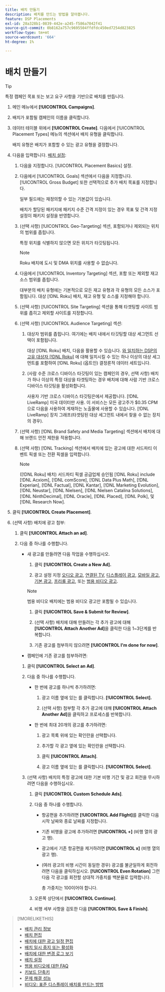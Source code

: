 ```yaml
---
title: 배치 만들기
description: 배치를 만드는 방법을 알아봅니다.
feature: DSP Placements
exl-id: 28a328b1-0839-442e-a245-f586a7042f41
source-git-commit: 0b8162a757c9695504ffdfdc450ed7254d823825
workflow-type: tm+mt
source-wordcount: '664'
ht-degree: 1%

---
```


# 배치 만들기

>[!TIP]
>
>특정 캠페인 목표 또는 보고 요구 사항을 기반으로 배치를 만듭니다.

1. 메인 메뉴에서 **[!UICONTROL Campaigns]**.

1. 배치가 포함될 캠페인의 이름을 클릭합니다.

1. 데이터 테이블 위에서 **[!UICONTROL Create]**. 다음에서 [!UICONTROL Placement Types] 메뉴의 섹션에서 배치 유형을 클릭합니다.

   배치 유형은 배치가 포함할 수 있는 광고 유형을 결정합니다.

1. 다음을 입력합니다. [배치 설정](placement-settings.md):

   1. 다음을 지정합니다. [!UICONTROL Placement Basics] 설정.

   1. 다음에서 [!UICONTROL Goals] 섹션에서 다음을 지정합니다. [!UICONTROL Gross Budget] 또한 선택적으로 추가 배치 목표를 지정합니다.

      일부 필드에는 재정의할 수 있는 기본값이 있습니다.

      배치가 할당된 패키지에 패키지 수준 간격 지정이 있는 경우 목표 및 간격 지정 설정이 패키지 설정을 반영합니다.

   1. (선택 사항) [!UICONTROL Geo-Targeting] 섹션, 포함되거나 제외되는 위치의 범위를 좁힙니다.

      특정 위치를 식별하지 않으면 모든 위치가 타깃팅됩니다.

      >[!NOTE]
      >
      >Roku 배치에 도시 및 DMA 위치를 사용할 수 없습니다.

   1. 다음에서 [!UICONTROL Inventory Targeting] 섹션, 포함 또는 제외할 재고 소스 범위를 좁힙니다.

      대부분의 배치 유형에는 기본적으로 모든 재고 유형과 각 유형의 모든 소스가 포함됩니다. 대상 [!DNL Roku] 배치, 재고 유형 및 소스를 지정해야 합니다.

   1. (선택 사항) [!UICONTROL Site Targeting] 섹션을 통해 타겟팅할 사이트 범위를 좁히고 제외할 사이트를 지정합니다.

   1. (선택 사항) [!UICONTROL Audience Targeting] 섹션:

      1. 대상자 범위를 좁힙니다. 여기에는 배치 내에서 타깃팅할 대상 세그먼트 선택이 포함됩니다.

         대상 [!DNL Roku] 배치, 다음을 활용할 수 있습니다. [와 일치하는 DSP의 고유 대상자 [!DNL Roku]](/help/dsp/inventory/roku-inventory.md) 에 대해 일치시킬 수 있는 하나 이상의 대상 세그먼트를 포함하여 [!DNL Roku] (옵트인) 결정론적 데이터 세트입니다.

      1. (사람 수준 크로스 디바이스 타깃팅이 있는 캠페인의 경우, 선택 사항) 배치가 하나 이상의 특정 대상을 타겟팅하는 경우 배치에 대해 사람 기반 크로스 디바이스 타깃팅을 활성화합니다.

         사용자 기반 크로스 디바이스 타깃팅은에서 제공합니다. [!DNL LiveRamp] 미국 데이터만 사용. 이 서비스는 모든 광고주가 $0.35 CPM으로 다음을 사용하여 게재하는 노출물에 사용할 수 있습니다. [!DNL LiveRamp] 장치 그래프(타겟팅된 대상 세그먼트 내에서 찾을 수 없는 장치의 경우).
   1. (선택 사항) [!DNL Brand Safety and Media Targeting] 섹션에서 배치에 대해 브랜드 안전 제한을 적용합니다.

   1. (선택 사항) [!DNL Tracking] 섹션에서 배치에 있는 광고에 대한 서드파티 이벤트 픽셀 또는 전환 픽셀을 입력합니다.

      >[!NOTE]
      >
      >([!DNL Roku] 배치) 서드파티 픽셀 공급업체 승인됨 [!DNL Roku] include [!DNL Acxiom], [!DNL comScore], [!DNL Data Plus Math], [!DNL Experian], [!DNL Factual], [!DNL Kantar], [!DNL Marketing Evolution], [!DNL Neustar], [!DNL Nielsen], [!DNL Nielsen Catalina Solutions], [!DNL NinthDecimal], [!DNL Oracle], [!DNL Placed], [!DNL Polk], 및 [!DNL Research Now].


1. 클릭 **[!UICONTROL Create Placement]**.

1. (선택 사항) 배치에 광고 첨부:

   1. 클릭 **[!UICONTROL Attach an ad]**.

   1. 다음 중 하나를 수행합니다.

      * 새 광고를 만들려면 다음 작업을 수행하십시오.

         1. 클릭 **[!UICONTROL Create a New Ad].**

         1. 광고 설정 지정 [오디오 광고](/help/dsp/campaign-management/ads/ad-settings-audio.md), [연결된 TV](/help/dsp/campaign-management/ads/ad-settings-connected-tv.md), [디스플레이 광고](/help/dsp/campaign-management/ads/ad-settings-display.md), [모바일 광고](/help/dsp/campaign-management/ads/ad-settings-mobile.md), [기본 광고](/help/dsp/campaign-management/ads/ad-settings-native.md), [프리롤 광고](/help/dsp/campaign-management/ads/ad-settings-pre-roll.md), 또는 [범용 비디오 광고](/help/dsp/campaign-management/ads/ad-settings-universal-video.md).
         >[!NOTE]
         >
         >범용 비디오 배치에는 범용 비디오 광고만 포함될 수 있습니다.

         1. 클릭 **[!UICONTROL Save & Submit for Review]**.

         1. (선택 사항) 배치에 대해 만들려는 각 추가 광고에 대해 **[!UICONTROL Attach Another Ad]**&#x200B;을 클릭한 다음 1~3단계를 반복합니다.

         1. 기존 광고를 첨부하지 않으려면 **[!UICONTROL I'm done for now]**.
      * 캠페인에 기존 광고를 첨부하려면:
      1. 클릭 **[!UICONTROL Select an Ad]**.

      1. 다음 중 하나를 수행합니다.

         * 한 번에 광고를 하나씩 추가하려면:

            1. 광고 이름 옆에 있는 를 클릭합니다. **[!UICONTROL Select].**

            1. (선택 사항) 첨부할 각 추가 광고에 대해 **[!UICONTROL Attach Another Ad]**&#x200B;을 클릭하고 프로세스를 반복합니다.
         * 한 번에 최대 20개의 광고를 추가하려면:

            1. 광고 목록 위에 있는 확인란을 선택합니다.

            1. 추가할 각 광고 옆에 있는 확인란을 선택합니다.

            1. 클릭 **[!UICONTROL Attach]**.

            1. 광고 이름 옆에 있는 를 클릭합니다. **[!UICONTROL Select]**.
      1. (선택 사항) 배치의 특정 광고에 대한 기본 비행 기간 및 광고 회전을 무시하려면 다음을 수행하십시오.

         1. 클릭 **[!UICONTROL Custom Schedule Ads]**.

         1. 다음 중 하나를 수행합니다.

            * 항공편을 추가하려면 **[!UICONTROL Add Flight]**&#x200B;를 클릭한 다음 시작 날짜와 종료 날짜를 지정합니다.

            * 기존 비행을 광고에 추가하려면 **[!UICONTROL +]** (비행 열의 광고 행).

            * 광고에서 기존 항공편을 제거하려면 **[!UICONTROL x]** (비행 열의 광고 행).

            * (여러 광고의 비행 시간이 동일한 경우) 광고를 불균일하게 회전하려면 다음을 클릭하십시오. **[!UICONTROL Even Rotation]** 그런 다음 각 광고를 회전할 상대적 가중치를 백분율로 입력합니다.

               총 가중치는 100이어야 합니다.
         1. 오른쪽 상단에서 **[!UICONTROL Continue]**.

         1. 비행 세부 사항을 검토한 다음 **[!UICONTROL Save & Finish]**.







>[!MORELIKETHIS]
>
>* [배치 관리 정보](placement-about.md)
>* [배치 편집](placement-edit.md)
>* [배치에 대한 광고 일정 편집](placement-edit-ad-schedule.md)
>* [배치 일시 중지 또는 활성화](placement-pause-activate.md)
>* [배치에 대한 변경 로그 보기](placement-change-log.md)
>* [배치 설정](placement-settings.md)
>* [범용 비디오에 대한 FAQ](/help/dsp/campaign-management/faq-universal-video.md)
>* [키보드 단축키](/help/dsp/campaign-management/reports/keyboard-shortcuts.md)
>* [문제 해결 성능](/help/dsp/optimization/troubleshooting-performance.md)
>* [비디오: 표준 디스플레이 배치를 만드는 방법](https://video.tv.adobe.com/v/340454)

